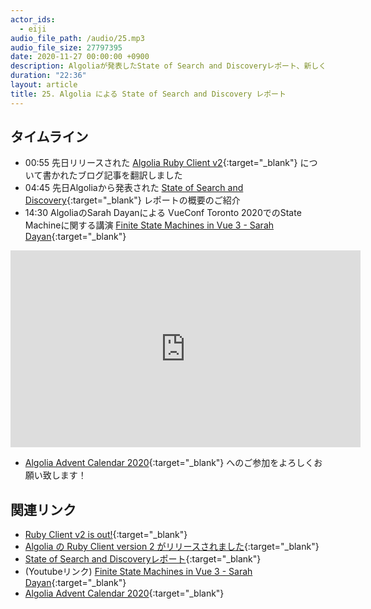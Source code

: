 ```yaml
---
actor_ids:
  - eiji
audio_file_path: /audio/25.mp3
audio_file_size: 27797395
date: 2020-11-27 00:00:00 +0900
description: Algoliaが発表したState of Search and Discoveryレポート、新しくなったAlgolia Ruby Client、VueConf Toronto 2020のSarah Dayanの講演
duration: "22:36"
layout: article
title: 25. Algolia による State of Search and Discovery レポート
---
```


## タイムライン

- 00:55 先日リリースされた [Algolia Ruby Client v2](https://github.com/algolia/algoliasearch-client-ruby){:target="_blank"} について書かれたブログ記事を翻訳しました
- 04:45 先日Algoliaから発表された [State of Search and Discovery](https://resources.algolia.com/home/report-stateofsearch){:target="_blank"} レポートの概要のご紹介
- 14:30 AlgoliaのSarah Dayanによる VueConf Toronto 2020でのState Machineに関する講演 [Finite State Machines in Vue 3 - Sarah Dayan](https://www.youtube.com/watch?v=fT9p9CCSrn8){:target="_blank"}

<iframe width="560" height="315" src="https://www.youtube.com/embed/fT9p9CCSrn8" frameborder="0" allow="accelerometer; autoplay; clipboard-write; encrypted-media; gyroscope; picture-in-picture" allowfullscreen></iframe>

- [Algolia Advent Calendar 2020](https://qiita.com/advent-calendar/2020/algolia){:target="_blank"} へのご参加をよろしくお願い致します！

## 関連リンク

- [Ruby Client v2 is out!](https://www.algolia.com/blog/ruby-client-v2-is-out/){:target="_blank"}
- [Algolia の Ruby Client version 2 がリリースされました](https://shinodogg.com/2020/11/26/ruby-client-v2-is-out/){:target="_blank"}
- [State of Search and Discoveryレポート](https://resources.algolia.com/home/report-stateofsearch){:target="_blank"}
- (Youtubeリンク) [Finite State Machines in Vue 3 - Sarah Dayan](https://www.youtube.com/watch?v=fT9p9CCSrn8){:target="_blank"}
- [Algolia Advent Calendar 2020](https://qiita.com/advent-calendar/2020/algolia){:target="_blank"}
